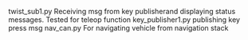 twist_sub1.py Receiving msg from key publisherand displaying status messages. Tested for teleop function
key_publisher1.py publishing key press msg
nav_can.py For navigating vehicle from navigation stack

